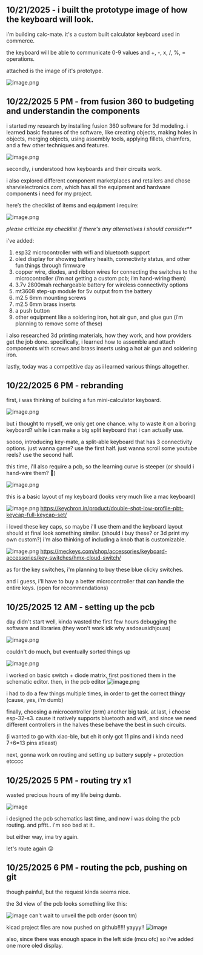 <!--
  ===================    !!READ THIS NOTICE!!   ====================
  DO NOT edit this file manually. Your changes WILL BE OVERWRITTEN!
  This journal is auto generated and updated by Hack Club Blueprint.
  To edit this file, please edit your journal entries on Blueprint.
  ==================================================================
-->

## 10/21/2025 - i built the prototype image of how the keyboard will look.  

i'm building calc-mate.
it's a custom built calculator keyboard used in commerce.


the keyboard will be able to communicate 0-9 values and +, -, x, /, %, = operations.

attached is the image of it's prototype.

![image.png](https://blueprint.hackclub.com/user-attachments/blobs/proxy/eyJfcmFpbHMiOnsiZGF0YSI6NDA0NywicHVyIjoiYmxvYl9pZCJ9fQ==--14ea3b702c6708a29244555bda86b281e669dbf4/image.png)
  

## 10/22/2025 5 PM - from fusion 360 to budgeting and understandin the components  

i started my research by installing fusion 360 software for 3d modeling. i learned basic features of the software, like creating objects, making holes in objects, merging objects, using assembly tools, applying fillets, chamfers, and a few other techniques and features.

![image.png](https://blueprint.hackclub.com/user-attachments/blobs/proxy/eyJfcmFpbHMiOnsiZGF0YSI6NDM1NCwicHVyIjoiYmxvYl9pZCJ9fQ==--08e60e34bda4d3fc2ea5e659b37462912fb2820c/image.png)

secondly, i understood how keyboards and their circuits work.

i also explored different component marketplaces and retailers and chose sharvielectronics.com, which has all the equipment and hardware components i need for my project.

here’s the checklist of items and equipment i require:

![image.png](https://blueprint.hackclub.com/user-attachments/blobs/proxy/eyJfcmFpbHMiOnsiZGF0YSI6NDM1NywicHVyIjoiYmxvYl9pZCJ9fQ==--7934eafc393eae2fd3b0de97c76cc6d9c44109b8/image.png)

_please criticize my checklist if there's any alternatives i should consider**_

i've added:

1. esp32 microcontroller with wifi and bluetooth support
2. oled display for showing battery health, connectivity status, and other fun things through firmware
3. copper wire, diodes, and ribbon wires for connecting the switches to the microcontroller (i’m not getting a custom pcb; i’m hand-wiring them)
4. 3.7v 2800mah rechargeable battery for wireless connectivity options
5. mt3608 step-up module for 5v output from the battery
6. m2.5 6mm mounting screws
7. m2.5 6mm brass inserts
8. a push button
9. other equipment like a soldering iron, hot air gun, and glue gun (i’m planning to remove some of these)


i also researched 3d printing materials, how they work, and how providers get the job done. specifically, i learned how to assemble and attach components with screws and brass inserts using a hot air gun and soldering iron.

lastly, today was a competitive day as i learned various things altogether.  

## 10/22/2025 6 PM - rebranding  

first, i was thinking of building a fun mini-calculator keyboard.

![image.png](https://blueprint.hackclub.com/user-attachments/blobs/proxy/eyJfcmFpbHMiOnsiZGF0YSI6NDM2MSwicHVyIjoiYmxvYl9pZCJ9fQ==--10562a82e5e4b48b38e551e2abb5816cae978dc1/image.png)

but i thought to myself, we only get one chance. why to waste it on a boring keyboard? while i can make a big split keyboard that i can actually use.

soooo, introducing key-mate, a split-able keyboard that has 3 connectivity options.
just wanna game? use the first half. just wanna scroll some youtube reels? use the second half.

this time, i'll also require a pcb, so the learning curve is steeper (or should i hand-wire them? 👀)

![image.png](https://blueprint.hackclub.com/user-attachments/blobs/proxy/eyJfcmFpbHMiOnsiZGF0YSI6NDM3MCwicHVyIjoiYmxvYl9pZCJ9fQ==--c76e1d1461c8e7e1e84f0c989e4a5acb9ee69270/image.png)

this is a basic layout of my keyboard (looks very much like a mac keyboard)

![image.png](https://blueprint.hackclub.com/user-attachments/blobs/proxy/eyJfcmFpbHMiOnsiZGF0YSI6NDM3MSwicHVyIjoiYmxvYl9pZCJ9fQ==--d4dea413e850f200cc1b93621b4bcae2cd28b712/image.png)
https://keychron.in/product/double-shot-low-profile-pbt-keycap-full-keycap-set/

i loved these key caps, so maybe i'll use them and the keyboard layout should at final look something similar. (should i buy these? or 3d print my own custom?)
i'm also thinking of including a knob that is customizable.

![image.png](https://blueprint.hackclub.com/user-attachments/blobs/proxy/eyJfcmFpbHMiOnsiZGF0YSI6NDM4NSwicHVyIjoiYmxvYl9pZCJ9fQ==--43817706dceb236e9aeb42e647d4abe53bde7423/image.png)
https://meckeys.com/shop/accessories/keyboard-accessories/key-switches/hmx-cloud-switch/

as for the key switches, i'm planning to buy these blue clicky switches.

and i guess, i'll have to buy a better microcontroller that can handle the entire keys. (open for recommendations)  

## 10/25/2025 12 AM - setting up the pcb  

day didn't start well,
kinda wasted the first few hours debugging the software and libraries (they won't work idk why asdoausidhjouas)

![image.png](https://blueprint.hackclub.com/user-attachments/blobs/proxy/eyJfcmFpbHMiOnsiZGF0YSI6NTIxNSwicHVyIjoiYmxvYl9pZCJ9fQ==--2af2babf15e339de14d4c8112f138905dea8c8be/image.png)


couldn't do much, but eventually sorted things up

![image.png](https://blueprint.hackclub.com/user-attachments/blobs/proxy/eyJfcmFpbHMiOnsiZGF0YSI6NTIxOCwicHVyIjoiYmxvYl9pZCJ9fQ==--aaa3aafe1f3a30b616852d6e707067748aec3992/image.png)

i worked on basic switch + diode matrix, first positioned them in the schematic editor. then, in the pcb editor
![image.png](https://blueprint.hackclub.com/user-attachments/blobs/proxy/eyJfcmFpbHMiOnsiZGF0YSI6NTIyMCwicHVyIjoiYmxvYl9pZCJ9fQ==--9d0abfca776fdf7a2e3a6695e05d991253c47190/image.png)

i had to do a few things multiple times, in order to get the correct thingy (cause, yes, i'm dumb)

finally, choosing a microcontroller (erm) another big task.
at last, i choose esp-32-s3.
cause it natively supports bluetooth and wifi, and since we need different controllers in the halves these behave the best in such circuits.

(i wanted to go with xiao-ble, but eh it only got 11 pins and i kinda need 7+6=13 pins atleast)

next, gonna work on routing and setting up battery supply + protection etcccc  

## 10/25/2025 5 PM - routing try x1  

wasted precious hours of my life being dumb.

![image](https://blueprint.hackclub.com/user-attachments/blobs/proxy/eyJfcmFpbHMiOnsiZGF0YSI6NTQyMywicHVyIjoiYmxvYl9pZCJ9fQ==--be5be588ab29282743dfd6f2739cba2a356bb741/image.png)

i designed the pcb schematics last time, and now i was doing the pcb routing.
and pfftt.. i'm soo bad at it..

but either way, ima try again.

let's route again 😔  

## 10/25/2025 6 PM - routing the pcb, pushing on git  

though painful, but the request kinda seems nice.

the 3d view of the pcb looks something like this:

![image](https://blueprint.hackclub.com/user-attachments/blobs/proxy/eyJfcmFpbHMiOnsiZGF0YSI6NTQ0NSwicHVyIjoiYmxvYl9pZCJ9fQ==--a6d9434176c8160c418f0b4c8ae008cb1f0249fd/image.png)
can't wait to unveil the pcb order (soon tm)


kicad project files are now pushed on github!!!!! yayyy!!
![image](https://blueprint.hackclub.com/user-attachments/blobs/proxy/eyJfcmFpbHMiOnsiZGF0YSI6NTQ0NCwicHVyIjoiYmxvYl9pZCJ9fQ==--a1c122d8d2528957efc1b0067c2d5029cd88edf3/image.png)

also, since there was enough space in the left side (mcu ofc) so i've added one more oled display.  

